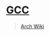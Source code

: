 # [GCC](https://gcc.gnu.org/)

> [Arch Wiki](https://wiki.archlinux.org/index.php/GNU_Compiler_Collection)
